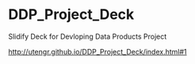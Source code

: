 DDP_Project_Deck
================

Slidify Deck for Devloping Data Products Project

http://utengr.github.io/DDP_Project_Deck/index.html#1
